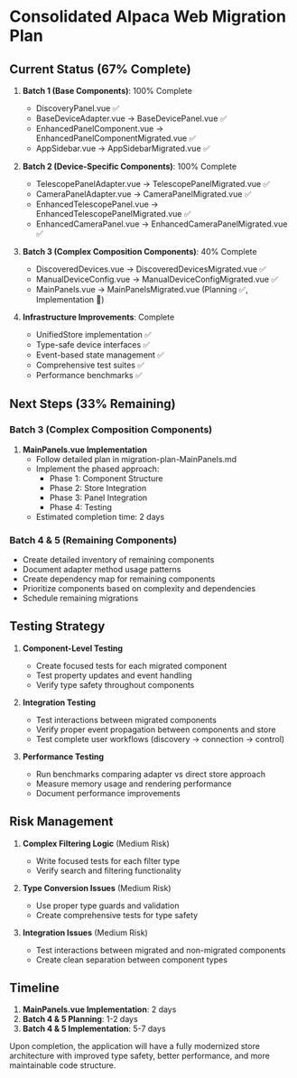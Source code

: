 # Consolidated Alpaca Web Migration Plan

## Current Status (67% Complete)

1. **Batch 1 (Base Components)**: 100% Complete

   - DiscoveryPanel.vue ✅
   - BaseDeviceAdapter.vue → BaseDevicePanel.vue ✅
   - EnhancedPanelComponent.vue → EnhancedPanelComponentMigrated.vue ✅
   - AppSidebar.vue → AppSidebarMigrated.vue ✅

2. **Batch 2 (Device-Specific Components)**: 100% Complete

   - TelescopePanelAdapter.vue → TelescopePanelMigrated.vue ✅
   - CameraPanelAdapter.vue → CameraPanelMigrated.vue ✅
   - EnhancedTelescopePanel.vue → EnhancedTelescopePanelMigrated.vue ✅
   - EnhancedCameraPanel.vue → EnhancedCameraPanelMigrated.vue ✅

3. **Batch 3 (Complex Composition Components)**: 40% Complete

   - DiscoveredDevices.vue → DiscoveredDevicesMigrated.vue ✅
   - ManualDeviceConfig.vue → ManualDeviceConfigMigrated.vue ✅
   - MainPanels.vue → MainPanelsMigrated.vue (Planning ✅, Implementation 🔄)

4. **Infrastructure Improvements**: Complete
   - UnifiedStore implementation ✅
   - Type-safe device interfaces ✅
   - Event-based state management ✅
   - Comprehensive test suites ✅
   - Performance benchmarks ✅

## Next Steps (33% Remaining)

### Batch 3 (Complex Composition Components)

1. **MainPanels.vue Implementation**
   - Follow detailed plan in migration-plan-MainPanels.md
   - Implement the phased approach:
     - Phase 1: Component Structure
     - Phase 2: Store Integration
     - Phase 3: Panel Integration
     - Phase 4: Testing
   - Estimated completion time: 2 days

### Batch 4 & 5 (Remaining Components)

- Create detailed inventory of remaining components
- Document adapter method usage patterns
- Create dependency map for remaining components
- Prioritize components based on complexity and dependencies
- Schedule remaining migrations

## Testing Strategy

1. **Component-Level Testing**

   - Create focused tests for each migrated component
   - Test property updates and event handling
   - Verify type safety throughout components

2. **Integration Testing**

   - Test interactions between migrated components
   - Verify proper event propagation between components and store
   - Test complete user workflows (discovery → connection → control)

3. **Performance Testing**
   - Run benchmarks comparing adapter vs direct store approach
   - Measure memory usage and rendering performance
   - Document performance improvements

## Risk Management

1. **Complex Filtering Logic** (Medium Risk)

   - Write focused tests for each filter type
   - Verify search and filtering functionality

2. **Type Conversion Issues** (Medium Risk)

   - Use proper type guards and validation
   - Create comprehensive tests for type safety

3. **Integration Issues** (Medium Risk)
   - Test interactions between migrated and non-migrated components
   - Create clean separation between component types

## Timeline

1. **MainPanels.vue Implementation**: 2 days
2. **Batch 4 & 5 Planning**: 1-2 days
3. **Batch 4 & 5 Implementation**: 5-7 days

Upon completion, the application will have a fully modernized store architecture with improved type safety, better performance, and more maintainable code structure.
